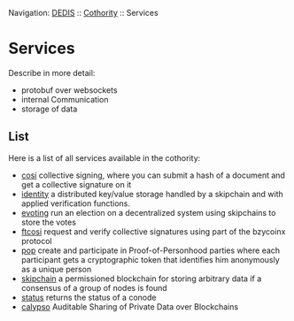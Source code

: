 Navigation: [DEDIS](https://github.com/dedis/doc/tree/master/README.md) ::
[Cothority](../README.md) ::
Services

# Services

Describe in more detail:
- protobuf over websockets
- internal Communication
- storage of data

## List

Here is a list of all services available in the cothority:

- [cosi](../cosi/service/README.md) collective
signing, where you can submit a hash of a document and get a collective signature
on it
- [identity](../identity/README.md) a
distributed key/value storage handled by a skipchain and with applied verification
functions.
- [evoting](../evoting/service/README.md) run
an election on a decentralized system using skipchains to store the votes
- [ftcosi](../ftcosi/service/README.md) request and verify
collective signatures using part of the bzycoinx protocol
- [pop](../pop/service/README.md) create and participate
in Proof-of-Personhood parties where each participant gets a cryptographic token
that identifies him anonymously as a unique person
- [skipchain](../skipchain/README.md) a permissioned
blockchain for storing arbitrary data if a consensus of a group of nodes is found
- [status](../status/service/README.md) returns the status of a conode
- [calypso](../calypso) Auditable Sharing of Private Data over Blockchains
